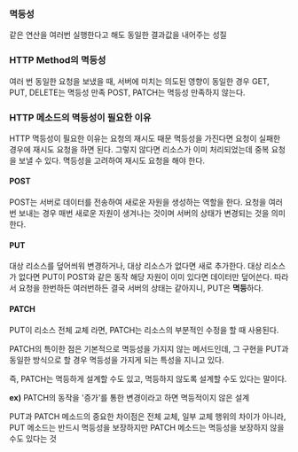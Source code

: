 ### 멱등성
같은 연산을 여러번 실행한다고 해도 동일한 결과값을 내어주는 성질

### HTTP Method의 멱등성
여러 번 동일한 요청을 보냈을 때, 서버에 미치는 의도된 영향이 동일한 경우
GET, PUT, DELETE는 멱등성 만족
POST, PATCH는 멱등성 만족하지 않는다.

### HTTP 메소드의 멱등성이 필요한 이유
HTTP 멱등성이 필요한 이유는 요청의 재시도 때문 
멱등성을 가진다면 요청이 실패한 경우에 재시도 요청을 하면 된다. 그렇지 않다면 리소스가 이미 처리되었는데 중복 요청을 보낼 수 있다.
멱등성을 고려하여 재시도 요청을 해야 한다.

#### POST
POST는 서버로 데이터를 전송하여 새로운 자원을 생성하는 역할을 한다. 요청을 여러번 보내는 경우 매번 새로운 자원이 생겨나는 것이며 서버의 상태가 변경되는 것을 의미한다. 

#### PUT
대상 리소스를 덮어씌워 변경하거나, 대상 리소스가 없다면 새로 추가한다.
대상 리소스가 없다면 PUT이 POST와 같은 동작
해당 자원이 이미 있다면 데이터만 덮어쓴다.
따라서 요청을 한번하든 여러번하든 결국 서버의 상태는 같아지니, PUT은 **멱등**하다.


#### PATCH
PUT이 리소스 전체 교체 라면, PATCH는 리소스의 부분적인 수정을 할 때 사용된다.

PATCH의 특이한 점은 기본적으로 멱등성을 가지지 않는 메서드인데, 그 구현을 PUT과 동일한 방식으로 할 경우 멱등성을 가지게 되는 특성을 지니고 있다.

즉, PATCH는 멱등하게 설계할 수도 있고, 멱등하지 않도록 설계할 수도 있다는 말이다.

**ex)** PATCH의 동작을 '증가'를 통한 변경이라고 하면 멱등적이지 않은 설계

PUT과 PATCH 메소드의 중요한 차이점은 전체 교체, 일부 교체 행위의 차이가 아니라, PUT 메소드는 반드시 멱등성을 보장하지만 PATCH 메소드는 멱등성을 보장하지 않을 수도 있다는 것
